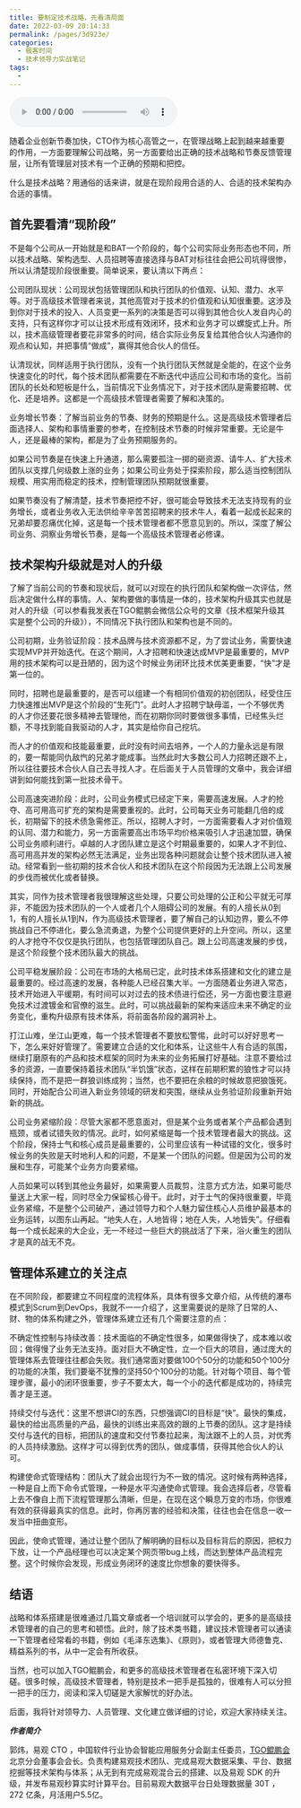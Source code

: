 ```yaml
---
title: 要制定技术战略，先看清局面
date: 2022-03-09 20:14:33
permalink: /pages/3d923e/
categories:
  - 极客时间
  - 技术领导力实战笔记
tags:
  - 
---
```

<audio title="第7讲.要制定技术战略，先看清局面" src="https://static001.geekbang.org/resource/audio/41/1e/4198e9f47a625a92c71f35817b7ffc1e.mp3" controls="controls"></audio> 
<p>随着企业创新节奏加快，CTO作为核心高管之一，在管理战略上起到越来越重要的作用，一方面要理解公司战略，另一方面要给出正确的技术战略和节奏反馈管理层，让所有管理层对技术有一个正确的预期和把控。</p>
<p>什么是技术战略？用通俗的话来讲，就是在现阶段用合适的人、合适的技术架构办合适的事情。</p>
<h2>首先要看清“现阶段”</h2>
<p>不是每个公司从一开始就是和BAT一个阶段的，每个公司实际业务形态也不同，所以技术战略、架构选型、人员招聘等直接选择与BAT对标往往会把公司坑得很惨，所以认清楚现阶段很重要。简单说来，要认清以下两点：</p>
<p><span class="orange">公司团队现状</span>：公司现状包括管理团队和执行团队的价值观、认知、潜力、水平等。对于高级技术管理者来说，其他高管对于技术的价值观和认知很重要。这涉及到你对于技术的投入、人员变更一系列的决策是否可以得到其他合伙人发自内心的支持，只有这样你才可以让技术形成有效闭环，技术和业务才可以螺旋式上升。所以，技术高级管理者要花非常多的时间，结合实际业务反复给其他合伙人沟通你的观点和认知，并把事情“做成”，赢得其他合伙人的信任。</p>
<p>认清现状，同样适用于执行团队，没有一个执行团队天然就是全能的，在这个业务快速变化的时代，每个技术团队都需要在不断迭代中适应公司和市场的变化。当前团队的长处和短板是什么，当前情况下业务情况下，对于技术团队是需要招聘、优化、还是培养。这都是一个高级技术管理者需要了解和决策的。</p>
<p><span class="orange">业务增长节奏</span>：了解当前业务的节奏、财务的预期是什么。这是高级技术管理者后面选择人、架构和事情重要的参考，在控制技术节奏的时候非常重要。无论是牛人，还是最棒的架构，都是为了业务预期服务的。</p>
<p>如果公司节奏是在快速上升通道，那么需要孤注一掷的砸资源、请牛人、扩大技术团队以支撑几何级数上涨的业务；如果公司业务处于探索阶段，那么适当控制团队规模、用实用而稳定的技术，控制管理团队预期就很重要。</p>
<p>如果节奏没有了解清楚，技术节奏把控不好，很可能会导致技术无法支持现有的业务增长，或者业务收入无法供给辛辛苦苦招聘来的技术牛人，看着一起成长起来的兄弟却要忍痛优化掉，这是每一个技术管理者都不愿意见到的。所以，深度了解公司业务、洞察业务增长节奏，是每一个高级技术管理者必修课。</p>
<h2>技术架构升级就是对人的升级</h2>
<p>了解了当前公司的节奏和现状后，就可以对现在的执行团队和架构做一次评估，然后决定做什么样的事情。人、架构要做的事情是一体的，技术架构升级其实也就是对人的升级（可以参看我发表在TGO鲲鹏会微信公众号的文章《技术框架升级其实是整个公司的升级》），不同情况下执行团队和架构也是不同的。</p>
<!-- [[[read_end]]] -->
<p><span class="orange">公司初期，业务验证阶段</span>：技术品牌与技术资源都不足，为了尝试业务，需要快速实现MVP并开始迭代。在这个期间，人才招聘和快速达成MVP是最重要的，MVP用的技术架构可以是丑陋的，因为这个时候业务闭环比技术优美更重要，“快”才是第一位的。</p>
<p>同时，招聘也是最重要的，是否可以组建一个有相同价值观的初创团队，经受住压力快速推出MVP是这个阶段的“生死门”。此时人才招聘宁缺毋滥，一个不够优秀的人才你还要花很多精神去管理他，而在初期你同时要做很多事情，已经焦头烂额，不寻找到能自我驱动的人才，其实是给你自己挖坑。</p>
<p>而人才的价值观和技能最重要，此时没有时间去培养，一个人的力量永远是有限的，要一帮能同仇敌忾的兄弟才能成事。当然此时大多数公司人力招聘还跟不上，所以往往要技术合伙人自己去寻找人才。在后面关于人员管理的文章中，我会详细讲到如何能找到第一批技术骨干。</p>
<p><span class="orange">公司高速突进阶段</span>：此时，公司业务模式已经定下来，需要高速发展。人才的抢夺、高可用高可扩充的架构是需要重视的。此时，公司每天业务可能翻几倍的成长，初期留下的技术债急需修正。所以，招聘人才时，一方面需要看人才对价值观的认同、潜力和能力，另一方面需要高出市场平均价格来吸引人才迅速加盟，确保公司业务顺利进行。卓越的人才团队建立是这个时期最重要的，如果人才不到位、高可用高并发的架构必然无法满足，业务出现各种问题就会让整个技术团队进入被动。经常看到一些初期的技术合伙人和技术团队在这个阶段因为无法跟上公司发展的步伐而被优化或者替换。</p>
<p>其实，同作为技术管理者我很理解这些处理，只要公司处理的公正和公平就无可厚非，不能因为技术团队的一个人或者几个人阻碍公司的发展。有的人擅长从0到1，有的人擅长从1到N，作为高级技术管理者，要了解自己的认知边界，要么不停挑战自己不停进化，要么急流勇退，为整个公司提供更好的上升空间。所以，这里的人才抢夺不仅仅是执行团队，也包括管理团队自己。跟上公司高速发展的步伐，是这个阶段整个技术团队最大的挑战。</p>
<p><span class="orange">公司平稳发展阶段</span>：公司在市场的大格局已定，此时技术体系搭建和文化的建立是最重要的。经过高速的发展，各种能人已经召集大半。一方面随着业务进入常态，技术开始进入平缓期，有时间可以对过去的技术债进行偿还，另一方面也要注意避免技术过渡镀金和官僚的滋生。此时，可以挑战最新的架构来适应未来不确定的业务变化，重构升级原有技术体系，将前面各阶段的漏洞补上。</p>
<p>打江山难，坐江山更难，每一个技术管理者不要放松警惕，此时可以好好思考一下，怎么来好好管理了。需要建立合适的文化和体系，让这些牛人有合适的氛围，继续打磨原有的产品和技术框架的同时为未来的业务拓展打好基础。注意不要给过多的资源，一直要保持着技术团队“半饥饿”状态，这样在前期积累的狼性才可以持续保持，而不是把一群狼训练成狗；当然，也不要把在余粮的时候故意把狼饿死。同时，开始配合公司进入新业务领域的研发和突围，继续从业务验证阶段重新开始新的挑战。</p>
<p><span class="orange">公司业务紧缩阶段</span>：尽管大家都不愿意面对，但是某个业务或者某个产品都会遇到瓶颈，或者试错失败的情况。此时，如何紧缩是每一个技术管理者最大的挑战。这个阶段，保持士气和核心成员是最重要的，公司里应该有一种试错的文化，很多时候业务的失败是天时地利人和的问题，不是某一个团队的问题。但是因为公司的发展和生存，可能某个业务方向要紧缩。</p>
<p>人员如果可以转到其他业务最好，如果需要人员裁剪，注意方式方法，如果可能尽量送上大家一程，同时尽全力保留核心骨干。此时，对于士气的保持很重要，毕竟业务紧缩，不是整个公司破产，通过领导力和个人魅力留住核心人员维护最基本的业务运转，以图东山再起。“地失人在，人地皆得；地在人失，人地皆失”。仔细看每一个成长起来的大企业，无一不经过一些巨大的挑战活了下来，浴火重生的团队才是真的战无不克。</p>
<h2>管理体系建立的关注点</h2>
<p>在不同阶段，都要建立不同程度的流程体系，具体有很多文章介绍，从传统的瀑布模式到Scrum到DevOps，我就不一一介绍了，这里需要说的是除了日常的人、财、物的体系构建之外，管理体系建立还有几个需要注意的点：</p>
<p><span class="orange">不确定性控制与持续改善</span>：技术面临的不确定性很多，如果做得快了，成本难以收回；做得慢了业务无法支持。面对巨大不确定性，立一个巨大的项目，通过庞大的管理体系去管理往往都会失败。我们通常面对要做100个50分的功能和50个100分的功能的决策，我们要毫不犹豫的坚持50个100分的功能。针对每个项目、每个管理步骤，最小的闭环很重要，步子不要太大，每一个小的迭代都是成功的，持续完善才是王道。</p>
<p><span class="orange">持续交付与迭代</span>：这里不想讲CI的东西，只想强调CI的目标是“快”。最快的集成，最快的给出高质量的产品，最快的训练出来高效的跟的上节奏的团队。这才是持续交付与迭代的目标，把团队的速度和交付节奏拉起来，淘汰跟不上的人员，对优秀的人员持续激励。这样才可以得到优秀的团队，做成事情，获得其他合伙人的认可。</p>
<p><span class="orange">构建使命式管理结构</span>：团队大了就会出现行为不一致的情况。这时候有两种选择，一种是自上而下命令式管理，一种是水平沟通使命式管理。我会选择后者，尽管看上去不像自上而下流程管理那么清晰，但是，在现在这个瞬息万变的市场，你很难有效的获得最真实的信息。此时，你再厉害的经验和决策，往往也会在信息一收一发当中扭曲变形。</p>
<p>因此，使命式管理，通过让整个团队了解明确的目标以及目标背后的原因，把权力下放，让一个产品经理也可以决定某个网页带bug上线，而达到整体产品流程完整。这个时候你会发现，形成业务闭环的速度比你想象的要快得多。</p>
<h2>结语</h2>
<p>战略和体系搭建是很难通过几篇文章或者一个培训就可以学会的，更多的是高级技术管理者的自己的思考和顿悟。此时，除了技术类书籍，建议技术管理者可以通读一下管理者经常看的书籍，例如《毛泽东选集》、《原则》，或者管理大师德鲁克、精益系列的书，从中一定会有所收获。</p>
<p>当然，也可以加入TGO鲲鹏会，和更多的高级技术管理者在私密环境下深入切磋。很多时候，高级技术管理者，特别是技术一把手是孤独的，很难有人可以分担一把手的压力，阅读和深入切磋是大家解忧的好办法。</p>
<p>后面，我将针对领导力、人员管理、文化建立做详细的讨论，欢迎大家持续关注。</p>
<p><em><strong>作者简介</strong></em></p>
<p>郭炜，易观 CTO ，中国软件行业协会智能应用服务分会副主任委员，<a href="https://tgo.geekbang.org">TGO鲲鹏会</a>北京分会董事会会长。负责构建易观技术团队、完成易观大数据采集、平台、数据挖掘等技术架构与体系；从无到有完成易观混合云的搭建、以及易观 SDK 的升级，并发布易观秒算实时计算平台。目前易观大数据平台日处理数据量 30T ，272 亿条，月活用户5.5亿。</p>
<p></p>
